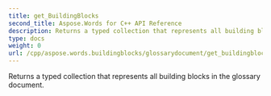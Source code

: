 ```yaml
---
title: get_BuildingBlocks
second_title: Aspose.Words for C++ API Reference
description: Returns a typed collection that represents all building blocks in the glossary document. 
type: docs
weight: 0
url: /cpp/aspose.words.buildingblocks/glossarydocument/get_buildingblocks/
---
```


Returns a typed collection that represents all building blocks in the glossary document. 

